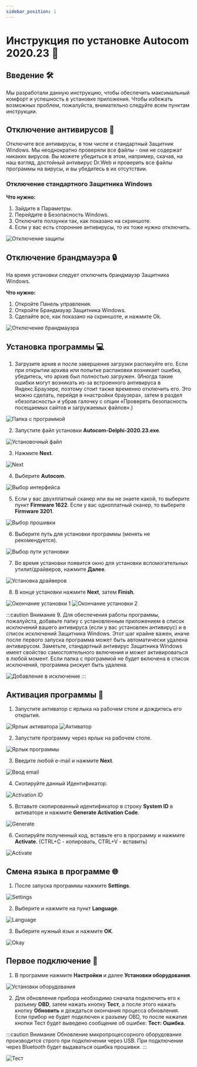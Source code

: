 ```yaml
---
sidebar_position: 1
---
```


# Инструкция по установке Autocom 2020.23 📝

## Введение 🛠️

Мы разработали данную инструкцию, чтобы обеспечить максимальный комфорт и успешность в установке приложения. Чтобы избежать возможных проблем, пожалуйста, внимательно следуйте всем пунктам инструкции.

## Отключение антивирусов 🔧

Отключите все антивирусы, в том числе и стандартный Защитник Windows. Мы неоднократно проверяли все файлы - они не содержат никаких вирусов. Вы можете убедиться в этом, например, скачав, на наш взгляд, достойный антивирус Dr.Web и проверить все файлы программы на вирусы, и вы убедитесь в их отсутствии.

### Отключение стандартного Защитника Windows

**Что нужно:**
1. Зайдите в Параметры.
2. Перейдите в Безопасность Windows.
3. Отключите ползунки так, как показано на скриншоте.
4. Если у вас есть сторонние антивирусы, то их тоже нужно отключить.

![Отключение защиты](./img/2020/image1.png)

## Отключение брандмауэра 🔒

На время установки следует отключить брандмауэр Защитника Windows.

**Что нужно:**
1. Откройте Панель управления.
2. Откройте Брандмауэр Защитника Windows.
3. Сделайте все, как показано на скриншоте, и нажмите Ok.

![Отключение брандмауэра](./img/2020/image2.png)

## Установка программы 💻

1. Загрузите архив и после завершения загрузки распакуйте его. Если при открытии архива или попытке распаковки возникает ошибка, убедитесь, что архив был полностью загружен. (Иногда такие ошибки могут возникать из-за встроенного антивируса в Яндекс.Браузере, поэтому стоит также временно отключить его. Это можно сделать, перейдя в «настройки браузера», затем в раздел «безопасность» и убрав галочку с опции «Проверять безопасность посещаемых сайтов и загружаемых файлов».)

![Папка с программой](./img/2020/image3.png)

2. Запустите файл установки **Autocom-Delphi-2020.23.exe**.

![Установочный файл](./img/2020/image4.png)

3. Нажмите **Next**.

![Next](./img/2020/image5.png)

4. Выберите **Autocom**.

![Выбор интерфейса](./img/2020/image6.png)

5. Если у вас двухплатный сканер или вы не знаете какой, то выберите пункт **Firmware 1622**. Если у вас одноплатный сканер, то выберите **Firmware 3201**.

![Выбор прошивки](./img/2020/image7.png)

6. Выберите путь для установки программы (менять не рекомендуется).

![Выбор пути установки](./img/2020/image9.png)

7. Во время установки появится окно для установки вспомогательных утилит/драйверов, нажмите **Далее**.

![Установка драйверов](./img/2020/image10.png)

8. В конце установки нажмите **Next**, затем **Finish**.

![Окончание установки 1](./img/2020/image12.png) ![Окончание установки 2](./img/2020/image13.png)

:::caution Внимание
9. Для обеспечения работы программы, пожалуйста, добавьте папку с установленным приложением в список исключений вашего антивируса (если у вас установлен антивирус) и в список исключений Защитника Windows. Этот шаг крайне важен, иначе после первого запуска программа может быть автоматически удалена антивирусом. Заметьте, стандартный антивирус Защитника Windows имеет свойство самостоятельного включения и может активироваться в любой момент. Если папка с программой не будет включена в список исключений, программа рискует быть удалена.

![Добавление в исключение](./img/image4.png)
:::

## Активация программы 🔑

1. Запустите активатор с ярлыка на рабочем столе и дождитесь его открытия.

![Ярлык активатора](./img/2020/image15.png) ![Активатор](./img/2020/image14.png)

2. Запустите программу через ярлык на рабочем столе.

![Ярлык программы](./img/2020/image16.png)

3. Введите любой e-mail и нажмите **Next**.

![Ввод email](./img/2020/image17.png)

4. Скопируйте данный Идентификатор.

![Activation ID](./img/2020/image18.png)

5. Вставьте скопированный идентификатор в строку **System ID** в активаторе и нажмите **Generate Activation Code**.

![Generate](./img/2020/image19.png)

6. Скопируйте полученный код, вставьте его в программу и нажмите **Activate**. (CTRL+C - копировать, CTRL+V - вставить)

![Activate](./img/2020/image20.png)

## Смена языка в программе 🌐

1. После запуска программы нажмите **Settings**.

![Settings](./img/2020/image21.png)

2. Выберите и нажмите на пункт **Language**.

![Language](./img/2020/image22.png)

3. Выберите нужный язык и нажмите **OK**.

![Okay](./img/2020/image23.png)

## Первое подключение 🔌

1. В программе нажмите **Настройки** и далее **Установки оборудования**.

![Установки оборудования](./img/2020/image24.png)

2. Для обновления прибора необходимо сначала подключить его к разъему **OBD**, затем нажать кнопку **Тест**, а после этого нажать кнопку **Обновить** и дождаться окончания процесса обновления. Если прибор не будет подключен к разъему OBD, то после нажатия кнопки Тест будет выведено сообщение об ошибке: **Тест: Ошибка**.

:::caution Внимание
Обновление микропроцессорного оборудования производится строго при подключении через USB. При подключении через Bluetooth будет выдаваться ошибка прошивки.
:::

![Тест](./img/2020/image25.png)
